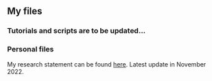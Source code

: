 ## My files

### Tutorials and scripts are to be updated...

### Personal files
My research statement can be found [here](ResearchStatement_liangzhao.pdf). Latest update in November 2022.
